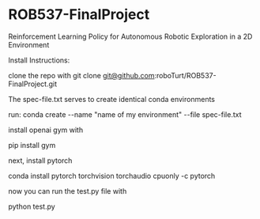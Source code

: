# ROB537-FinalProject
Reinforcement Learning Policy for Autonomous Robotic Exploration in a 2D Environment 

Install Instructions: 

clone the repo with git clone git@github.com:roboTurt/ROB537-FinalProject.git

The spec-file.txt serves to create identical conda environments 

run: conda create --name "name of my environment" --file spec-file.txt 

install openai gym with 

pip install gym

next, install pytorch

conda install pytorch torchvision torchaudio cpuonly -c pytorch

now you can run the test.py file with

python test.py
